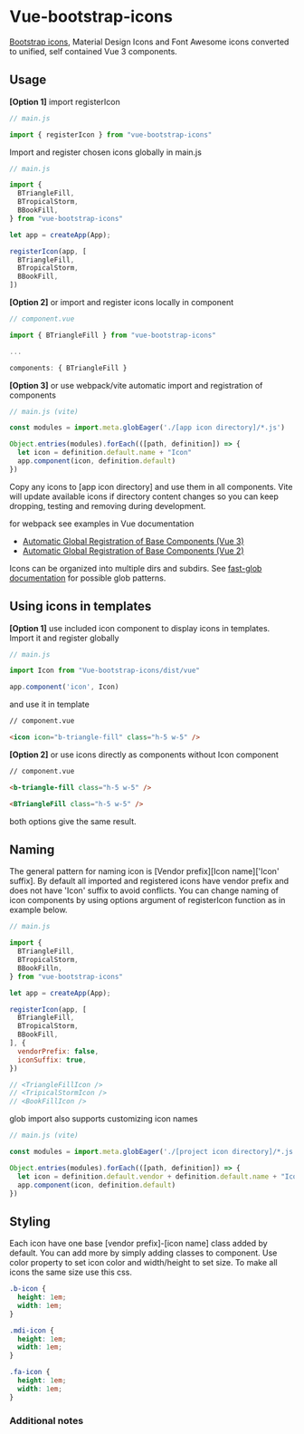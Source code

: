# Vue-bootstrap-icons

[Bootstrap icons](https://https://icons.getbootstrap.com/), Material Design Icons and Font Awesome icons converted to unified, self contained Vue 3 components. 

## Usage

**[Option 1]** import registerIcon

```js
// main.js

import { registerIcon } from "vue-bootstrap-icons"
```

Import and register chosen icons globally in main.js

```js
// main.js

import { 
  BTriangleFill,
  BTropicalStorm,
  BBookFill,
} from "vue-bootstrap-icons"

let app = createApp(App);

registerIcon(app, [
  BTriangleFill,
  BTropicalStorm,
  BBookFill,
])
```


**[Option 2]** or import and register icons locally in component

```js
// component.vue

import { BTriangleFill } from "vue-bootstrap-icons"

...

components: { BTriangleFill }
```

**[Option 3]** or use webpack/vite automatic import and registration of components

```js
// main.js (vite)

const modules = import.meta.globEager('./[app icon directory]/*.js')

Object.entries(modules).forEach(([path, definition]) => {
  let icon = definition.default.name + "Icon"
  app.component(icon, definition.default)
})
```

Copy any icons to [app icon directory] and use them in all components. Vite will update available icons if directory content changes so you can keep dropping, testing and removing during development.

for webpack see examples in Vue documentation
* [Automatic Global Registration of Base Components (Vue 3)](https://v3.vuejs.org/cookbook/automatic-global-registration-of-base-components.html#base-example)
* [Automatic Global Registration of Base Components (Vue 2)](https://vuejs.org/v2/guide/components-registration.html#Automatic-Global-Registration-of-Base-Components)

Icons can be organized into multiple dirs and subdirs. See [fast-glob documentation](https://github.com/mrmlnc/fast-glob#pattern-syntax) for possible glob patterns.

## Using icons in templates

**[Option 1]** use included icon component to display icons in templates. Import it and register globally

```js
// main.js

import Icon from "Vue-bootstrap-icons/dist/vue"

app.component('icon', Icon)
```

and use it in template

```html
// component.vue

<icon icon="b-triangle-fill" class="h-5 w-5" />
```

**[Option 2]** or use icons directly as components without Icon component

```html
// component.vue

<b-triangle-fill class="h-5 w-5" />

<BTriangleFill class="h-5 w-5" />
```

both options give the same result.

## Naming

The general pattern for naming icon is [Vendor prefix][Icon name]['Icon' suffix]. By default all imported and registered icons have vendor prefix and does not have 'Icon' suffix to avoid conflicts. You can change naming of icon components by using options argument of registerIcon function as in example below.

```js
// main.js

import { 
  BTriangleFill,
  BTropicalStorm,
  BBookFilln,
} from "vue-bootstrap-icons"

let app = createApp(App);

registerIcon(app, [
  BTriangleFill,
  BTropicalStorm,
  BBookFill,
], {
  vendorPrefix: false,
  iconSuffix: true,
})

// <TriangleFillIcon />
// <TripicalStormIcon />
// <BookFillIcon />
```

glob import also supports customizing icon names 

```js
// main.js (vite)

const modules = import.meta.globEager('./[project icon directory]/*.js')

Object.entries(modules).forEach(([path, definition]) => {
  let icon = definition.default.vendor + definition.default.name + "Icon"
  app.component(icon, definition.default)
})
```

## Styling

Each icon have one base [vendor prefix]-[icon name] class added by default. You can add more by simply adding classes to component. Use color property to set icon color and width/height to set size. To make all icons the same size use this css.

```css
.b-icon {
  height: 1em;
  width: 1em;
}

.mdi-icon {
  height: 1em;
  width: 1em;
}

.fa-icon {
  height: 1em;
  width: 1em;
}
```

### Additional notes
